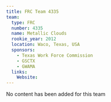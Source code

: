 ```yaml
---
title: FRC Team 4335
team:
  type: FRC
  number: 4335
  name: Metallic Clouds
  rookie_year: 2012
  location: Waco, Texas, USA
  sponsors:
    - Texas Work Force Commission
    - GSCTX
    - GWAMA
  links:
    Website: 
---
```

No content has been added for this team